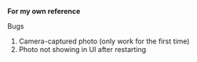 **For my own reference**

Bugs
1. Camera-captured photo (only work for the first time)
2. Photo not showing in UI after restarting
